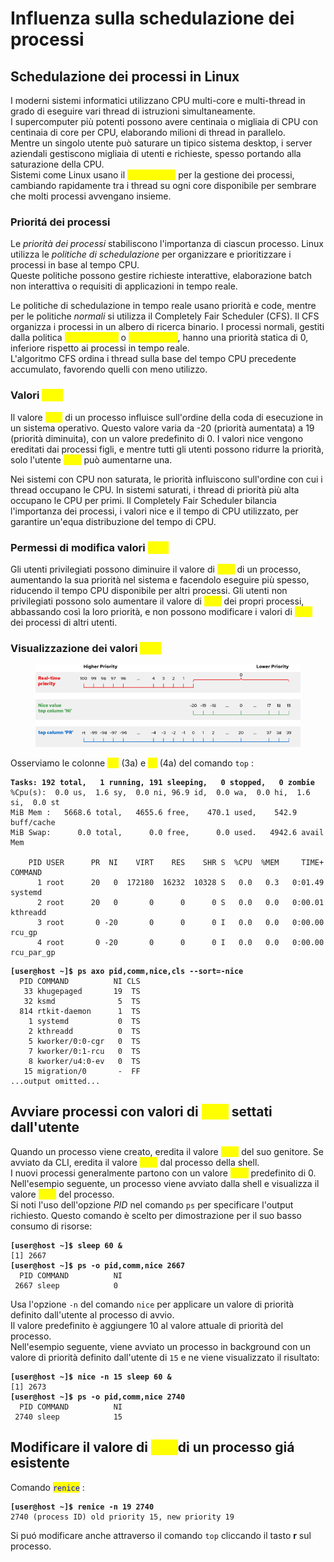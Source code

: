 # Influenza sulla schedulazione dei processi

## Schedulazione dei processi in Linux

I moderni sistemi informatici utilizzano CPU multi-core e multi-thread in grado di eseguire vari thread di istruzioni simultaneamente. \
I supercomputer più potenti possono avere centinaia o migliaia di CPU con centinaia di core per CPU, elaborando milioni di thread in parallelo. \
Mentre un singolo utente può saturare un tipico sistema desktop, i server aziendali gestiscono migliaia di utenti e richieste, spesso portando alla saturazione della CPU. \
Sistemi come Linux usano il _<mark style="color:yellow;">time-slicing</mark>_ per la gestione dei processi, cambiando rapidamente tra i thread su ogni core disponibile per sembrare che molti processi avvengano insieme.

### Prioritá dei processi

Le _priorità dei processi_ stabiliscono l'importanza di ciascun processo. Linux utilizza le _politiche di schedulazione_ per organizzare e prioritizzare i processi in base al tempo CPU. \
Queste politiche possono gestire richieste interattive, elaborazione batch non interattiva o requisiti di applicazioni in tempo reale.

Le politiche di schedulazione in tempo reale usano priorità e code, mentre per le politiche _normali_ si utilizza il Completely Fair Scheduler (CFS). Il CFS organizza i processi in un albero di ricerca binario. I processi normali, gestiti dalla politica <mark style="color:yellow;">`SCHED_NORMAL`</mark> o <mark style="color:yellow;">`SCHED_OTHER`</mark>, hanno una priorità statica di 0, inferiore rispetto ai processi in tempo reale. \
L'algoritmo CFS ordina i thread sulla base del tempo CPU precedente accumulato, favorendo quelli con meno utilizzo.

### Valori <mark style="color:yellow;">`nice`</mark>&#x20;

Il valore _<mark style="color:yellow;">nice</mark>_ di un processo influisce sull'ordine della coda di esecuzione in un sistema operativo. Questo valore varia da -20 (priorità aumentata) a 19 (priorità diminuita), con un valore predefinito di 0. I valori nice vengono ereditati dai processi figli, e mentre tutti gli utenti possono ridurre la priorità, solo l'utente <mark style="color:yellow;">`root`</mark> può aumentarne una.

Nei sistemi con CPU non saturata, le priorità influiscono sull'ordine con cui i thread occupano le CPU. In sistemi saturati, i thread di priorità più alta occupano le CPU per primi. Il Completely Fair Scheduler bilancia l'importanza dei processi, i valori nice e il tempo di CPU utilizzato, per garantire un'equa distribuzione del tempo di CPU.

### Permessi di modifica valori <mark style="color:yellow;">`nice`</mark>&#x20;

Gli utenti privilegiati possono diminuire il valore di _<mark style="color:yellow;">nice</mark>_ di un processo, aumentando la sua priorità nel sistema e facendolo eseguire più spesso, riducendo il tempo CPU disponibile per altri processi. Gli utenti non privilegiati possono solo aumentare il valore di _<mark style="color:yellow;">nice</mark>_ dei propri processi, abbassando così la loro priorità, e non possono modificare i valori di _<mark style="color:yellow;">nice</mark>_ dei processi di altri utenti.

### Visualizzazione dei valori <mark style="color:yellow;">`nice`</mark>&#x20;

<figure><img src="../.gitbook/assets/image (2) (1).png" alt=""><figcaption></figcaption></figure>

Osserviamo le colonne <mark style="color:yellow;">**PR**</mark> (3a) e <mark style="color:yellow;">**NI**</mark> (4a) del comando `top` :&#x20;

<pre class="language-bash"><code class="lang-bash"><strong>Tasks: 192 total,   1 running, 191 sleeping,   0 stopped,   0 zombie
</strong>%Cpu(s):  0.0 us,  1.6 sy,  0.0 ni, 96.9 id,  0.0 wa,  0.0 hi,  1.6 si,  0.0 st
MiB Mem :   5668.6 total,   4655.6 free,    470.1 used,    542.9 buff/cache
MiB Swap:      0.0 total,      0.0 free,      0.0 used.   4942.6 avail Mem

    PID USER      PR  NI    VIRT    RES    SHR S  %CPU  %MEM     TIME+ COMMAND
      1 root      20   0  172180  16232  10328 S   0.0   0.3   0:01.49 systemd
      2 root      20   0       0      0      0 S   0.0   0.0   0:00.01 kthreadd
      3 root       0 -20       0      0      0 I   0.0   0.0   0:00.00 rcu_gp
      4 root       0 -20       0      0      0 I   0.0   0.0   0:00.00 rcu_par_gp
</code></pre>

<pre class="language-bash"><code class="lang-bash"><strong>[user@host ~]$ ps axo pid,comm,nice,cls --sort=-nice
</strong>  PID COMMAND          NI CLS
   33 khugepaged       19  TS
   32 ksmd              5  TS
  814 rtkit-daemon      1  TS
    1 systemd           0  TS
    2 kthreadd          0  TS
    5 kworker/0:0-cgr   0  TS
    7 kworker/0:1-rcu   0  TS
    8 kworker/u4:0-ev   0  TS
   15 migration/0       -  FF
...output omitted...
</code></pre>

## Avviare processi con valori di <mark style="color:yellow;">`nice`</mark> settati dall'utente

Quando un processo viene creato, eredita il valore <mark style="color:yellow;">`nice`</mark> del suo genitore. Se avviato da CLI, eredita il valore <mark style="color:yellow;">`nice`</mark> dal processo della shell. \
I nuovi processi generalmente partono con un valore <mark style="color:yellow;">`nice`</mark> predefinito di 0. \
Nell'esempio seguente, un processo viene avviato dalla shell e visualizza il valore <mark style="color:yellow;">`nice`</mark> del processo. \
Si noti l'uso dell'opzione _PID_ nel comando `ps` per specificare l'output richiesto. Questo comando è scelto per dimostrazione per il suo basso consumo di risorse:

<pre class="language-bash"><code class="lang-bash"><strong>[user@host ~]$ sleep 60 &#x26;
</strong>[1] 2667
<strong>[user@host ~]$ ps -o pid,comm,nice 2667
</strong>  PID COMMAND          NI
 2667 sleep            0
</code></pre>

Usa l'opzione `-n` del comando `nice` per applicare un valore di priorità definito dall'utente al processo di avvio. \
Il valore predefinito è aggiungere 10 al valore attuale di priorità del processo. \
Nell'esempio seguente, viene avviato un processo in background con un valore di priorità definito dall'utente di `15` e ne viene visualizzato il risultato:

<pre class="language-bash"><code class="lang-bash"><strong>[user@host ~]$ nice -n 15 sleep 60 &#x26;
</strong>[1] 2673
<strong>[user@host ~]$ ps -o pid,comm,nice 2740
</strong>  PID COMMAND          NI
 2740 sleep            15
</code></pre>

## Modificare il valore di <mark style="color:yellow;">`nice`</mark>di un processo giá esistente

Comando <mark style="color:blue;">`renice`</mark> :&#x20;

<pre class="language-bash"><code class="lang-bash"><strong>[user@host ~]$ renice -n 19 2740
</strong>2740 (process ID) old priority 15, new priority 19
</code></pre>

Si puó modificare anche attraverso il comando `top` cliccando il tasto **r** sul processo.
